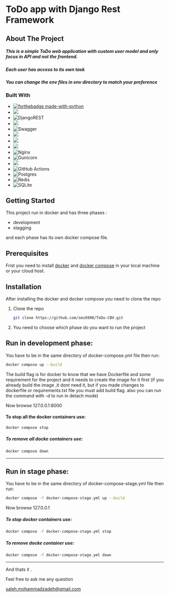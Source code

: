 # ToDo app with Django Rest Framework


<!-- ABOUT THE PROJECT -->
## About The Project

##### This is a simple ToDo web application with custom user model and only focus in API and not the frontend.
##### Each user has access to its own task
##### You can change the env files in env directory to match your preference


### Built With
* [![forthebadge made-with-python](http://ForTheBadge.com/images/badges/made-with-python.svg)](https://www.python.org/)
* ![](https://img.shields.io/badge/Django-092E20?style=for-the-badge&logo=django&logoColor=green)
* ![DjangoREST](https://img.shields.io/badge/DJANGO-REST-ff1709?style=for-the-badge&logo=django&logoColor=white&color=ff1709&labelColor=gray)
* ![](https://img.shields.io/badge/JWT-000000?style=for-the-badge&logo=JSON%20web%20tokens&logoColor=white)
* ![Swagger](https://img.shields.io/badge/-Swagger-%23Clojure?style=for-the-badge&logo=swagger&logoColor=white)
* ![](https://img.shields.io/badge/HTML5-E34F26?style=for-the-badge&logo=html5&logoColor=white)
* ![](https://img.shields.io/badge/CSS3-1572B6?style=for-the-badge&logo=css3&logoColor=white)
* ![](https://img.shields.io/badge/Bootstrap-563D7C?style=for-the-badge&logo=bootstrap&logoColor=white)
* ![Nginx](https://img.shields.io/badge/nginx-%23009639.svg?style=for-the-badge&logo=nginx&logoColor=white)
* ![Gunicorn](https://img.shields.io/badge/gunicorn-%298729.svg?style=for-the-badge&logo=gunicorn&logoColor=white)
* ![](https://img.shields.io/badge/Docker-2CA5E0?style=for-the-badge&logo=docker&logoColor=white)
* ![GitHub Actions](https://img.shields.io/badge/github%20actions-%232671E5.svg?style=for-the-badge&logo=githubactions&logoColor=white)
* ![Postgres](https://img.shields.io/badge/postgres-%23316192.svg?style=for-the-badge&logo=postgresql&logoColor=white)
* ![Redis](https://img.shields.io/badge/redis-%23DD0031.svg?style=for-the-badge&logo=redis&logoColor=white)
* ![SQLite](https://img.shields.io/badge/sqlite-%2307405e.svg?style=for-the-badge&logo=sqlite&logoColor=white)



<!-- GETTING STARTED -->
## Getting Started

This project run in docker and has three phases :
- development
- stagging

and each phase has its own docker compose file.
## Prerequisites

Frist you need to install <a href="https://docs.docker.com/engine/install/">docker</a> and <a href="https://docs.docker.com/compose/install/">docker compose</a> in your local machine or your cloud host.

## Installation
After installing the docker and docker compose you need to clone the repo
1. Clone the repo
   ```sh
   git clone https://github.com/smz6990/ToDo-CBV.git
   ```
2. You need to choose which phase do you want to run the project

## Run in development phase:
   You have to  be in the same directory of docker-compose.yml file then run:
   ```sh
   docker compose up --build
   ```
 The build flag is for docker to know that we have Dockerfile and some requirement for the project and it needs to create the image for it first (if you already build the image ,it dont need it, but if you made changes to dockerfile or requirements.txt file you must add build flag. also you can run the command with *-d* to run in detach mode)
 
 Now browse 127.0.0.1:8000
 
 #### To stop all the docker containers use:
 ```sh
 docker compose stop
 ```
 ##### To remove all docke containers use:
 ```sh
 docker compose down
 ```
 <hr>
 
 ## Run in stage phase:
   You have to  be in the same directory of docker-compose-stage.yml file then run:
   
   ```sh
   docker compose -f docker-compose-stage.yml up --build
   ```
   
   Now browse 127.0.0.1
   
 ##### To stop docker containers use:
 ```sh
 docker compose -f docker-compose-stage.yml stop
 ```
 ##### To remove docke container use:
 ```sh
 docker compose -f docker-compose-stage.yml down
 ```

<hr>


And thats it .

Feel free to ask me any question

saleh.mohammadzadeh@gmail.com

